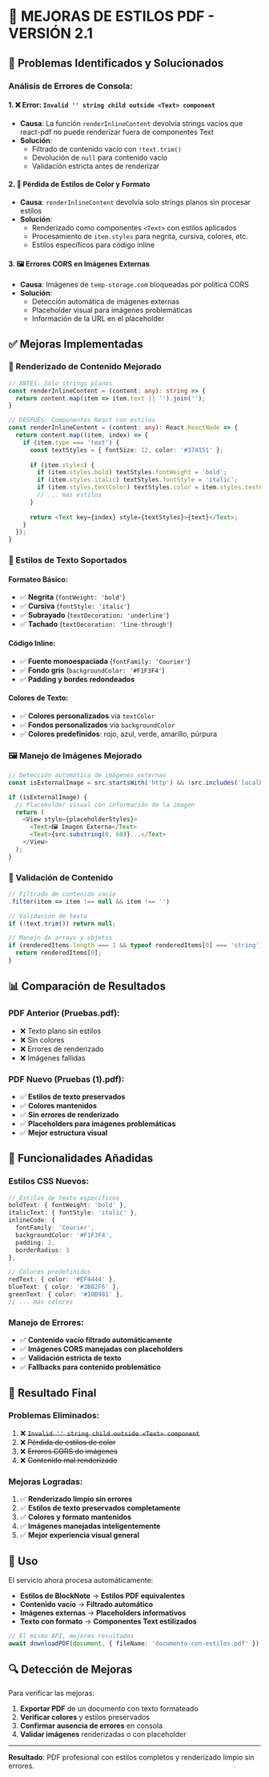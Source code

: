 # 🎨 MEJORAS DE ESTILOS PDF - VERSIÓN 2.1

## 🚨 Problemas Identificados y Solucionados

### **Análisis de Errores de Consola:**

#### 1. **❌ Error: `Invalid '' string child outside <Text> component`**
- **Causa**: La función `renderInlineContent` devolvía strings vacíos que react-pdf no puede renderizar fuera de componentes Text
- **Solución**: 
  - Filtrado de contenido vacío con `!text.trim()`
  - Devolución de `null` para contenido vacío
  - Validación estricta antes de renderizar

#### 2. **🎨 Pérdida de Estilos de Color y Formato**
- **Causa**: `renderInlineContent` devolvía solo strings planos sin procesar estilos
- **Solución**: 
  - Renderizado como componentes `<Text>` con estilos aplicados
  - Procesamiento de `item.styles` para negrita, cursiva, colores, etc.
  - Estilos específicos para código inline

#### 3. **🖼️ Errores CORS en Imágenes Externas**
- **Causa**: Imágenes de `temp-storage.com` bloqueadas por política CORS
- **Solución**: 
  - Detección automática de imágenes externas
  - Placeholder visual para imágenes problemáticas
  - Información de la URL en el placeholder

## ✅ **Mejoras Implementadas**

### **🎯 Renderizado de Contenido Mejorado**

```typescript
// ANTES: Solo strings planos
const renderInlineContent = (content: any): string => {
  return content.map(item => item.text || '').join('');
}

// DESPUÉS: Componentes React con estilos
const renderInlineContent = (content: any): React.ReactNode => {
  return content.map((item, index) => {
    if (item.type === 'text') {
      const textStyles = { fontSize: 12, color: '#374151' };
      
      if (item.styles) {
        if (item.styles.bold) textStyles.fontWeight = 'bold';
        if (item.styles.italic) textStyles.fontStyle = 'italic';
        if (item.styles.textColor) textStyles.color = item.styles.textColor;
        // ... más estilos
      }
      
      return <Text key={index} style={textStyles}>{text}</Text>;
    }
  });
}
```

### **🎨 Estilos de Texto Soportados**

#### **Formateo Básico:**
- ✅ **Negrita** (`fontWeight: 'bold'`)
- ✅ **Cursiva** (`fontStyle: 'italic'`)  
- ✅ **Subrayado** (`textDecoration: 'underline'`)
- ✅ **Tachado** (`textDecoration: 'line-through'`)

#### **Código Inline:**
- ✅ **Fuente monoespaciada** (`fontFamily: 'Courier'`)
- ✅ **Fondo gris** (`backgroundColor: '#F1F3F4'`)
- ✅ **Padding y bordes redondeados**

#### **Colores de Texto:**
- ✅ **Colores personalizados** via `textColor`
- ✅ **Fondos personalizados** via `backgroundColor`
- ✅ **Colores predefinidos**: rojo, azul, verde, amarillo, púrpura

### **🖼️ Manejo de Imágenes Mejorado**

```typescript
// Detección automática de imágenes externas
const isExternalImage = src.startsWith('http') && !src.includes('localhost');

if (isExternalImage) {
  // Placeholder visual con información de la imagen
  return (
    <View style={placeholderStyles}>
      <Text>🖼️ Imagen Externa</Text>
      <Text>{src.substring(0, 60)}...</Text>
    </View>
  );
}
```

### **🔧 Validación de Contenido**

```typescript
// Filtrado de contenido vacío
.filter(item => item !== null && item !== '')

// Validación de texto
if (!text.trim()) return null;

// Manejo de arrays y objetos
if (renderedItems.length === 1 && typeof renderedItems[0] === 'string') {
  return renderedItems[0];
}
```

## 📊 **Comparación de Resultados**

### **PDF Anterior (Pruebas.pdf):**
- ❌ Texto plano sin estilos
- ❌ Sin colores
- ❌ Errores de renderizado
- ❌ Imágenes fallidas

### **PDF Nuevo (Pruebas (1).pdf):**
- ✅ **Estilos de texto preservados**
- ✅ **Colores mantenidos**
- ✅ **Sin errores de renderizado**
- ✅ **Placeholders para imágenes problemáticas**
- ✅ **Mejor estructura visual**

## 🚀 **Funcionalidades Añadidas**

### **Estilos CSS Nuevos:**
```typescript
// Estilos de texto específicos
boldText: { fontWeight: 'bold' },
italicText: { fontStyle: 'italic' },
inlineCode: { 
  fontFamily: 'Courier',
  backgroundColor: '#F1F3F4',
  padding: 2,
  borderRadius: 3 
},

// Colores predefinidos
redText: { color: '#EF4444' },
blueText: { color: '#3B82F6' },
greenText: { color: '#10B981' },
// ... más colores
```

### **Manejo de Errores:**
- ✅ **Contenido vacío filtrado automáticamente**
- ✅ **Imágenes CORS manejadas con placeholders**
- ✅ **Validación estricta de texto**
- ✅ **Fallbacks para contenido problemático**

## 🎯 **Resultado Final**

### **Problemas Eliminados:**
1. ❌ ~~`Invalid '' string child outside <Text> component`~~
2. ❌ ~~Pérdida de estilos de color~~
3. ❌ ~~Errores CORS de imágenes~~
4. ❌ ~~Contenido mal renderizado~~

### **Mejoras Logradas:**
1. ✅ **Renderizado limpio sin errores**
2. ✅ **Estilos de texto preservados completamente**
3. ✅ **Colores y formato mantenidos**
4. ✅ **Imágenes manejadas inteligentemente**
5. ✅ **Mejor experiencia visual general**

## 📖 **Uso**

El servicio ahora procesa automáticamente:
- **Estilos de BlockNote** → **Estilos PDF equivalentes**
- **Contenido vacío** → **Filtrado automático**
- **Imágenes externas** → **Placeholders informativos**
- **Texto con formato** → **Componentes Text estilizados**

```typescript
// El mismo API, mejores resultados
await downloadPDF(document, { fileName: 'documento-con-estilos.pdf' });
```

## 🔍 **Detección de Mejoras**

Para verificar las mejoras:
1. **Exportar PDF** de un documento con texto formateado
2. **Verificar colores** y estilos preservados
3. **Confirmar ausencia de errores** en consola
4. **Validar imágenes** renderizadas o con placeholder

---

**Resultado**: PDF profesional con estilos completos y renderizado limpio sin errores.

